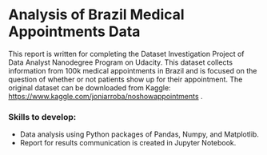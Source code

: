 # Analysis of Brazil Medical Appointments Data
This report is written for completing the Dataset Investigation Project of Data Analyst Nanodegree Program on Udacity. This dataset collects information from 100k medical appointments in Brazil and is focused on the question of whether or not patients show up for their appointment. 
The original dataset can be downloaded from Kaggle: https://www.kaggle.com/joniarroba/noshowappointments .

### Skills to develop:
* Data analysis using Python packages of Pandas, Numpy, and Matplotlib. 
* Report for results communication is created in Jupyter Notebook.
